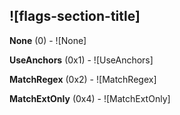 ## ![flags-section-title]

**None** (0) - ![None]

**UseAnchors** (0x1) - ![UseAnchors]

**MatchRegex** (0x2) - ![MatchRegex]

**MatchExtOnly** (0x4) - ![MatchExtOnly]


